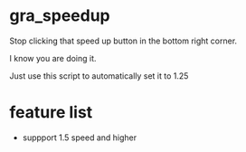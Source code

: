 # gra_speedup 
Stop clicking that speed up button in the bottom right corner.

I know you are doing it.


Just use this script to automatically set it to 1.25


# feature list

- suppport 1.5 speed and higher


